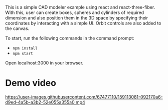 This is a simple CAD modeler example using react and react-three-fiber. With this, user can create boxes, spheres and cylinders of required dimension and also position them in the 3D space by specifying their coordinates by interacting with a simple UI. Orbit controls are also added to the canvas. 

To start, run the following commands in the command prompt:
* `npm install`
* `npm start`

Open localhost:3000 in your browser.

# Demo video


https://user-images.githubusercontent.com/67477110/159113081-092170a6-d9ed-4a5b-a3b2-52e055a355a0.mp4

